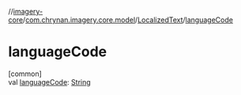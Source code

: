 //[imagery-core](../../../index.md)/[com.chrynan.imagery.core.model](../index.md)/[LocalizedText](index.md)/[languageCode](language-code.md)

# languageCode

[common]\
val [languageCode](language-code.md): [String](https://kotlinlang.org/api/latest/jvm/stdlib/kotlin/-string/index.html)

